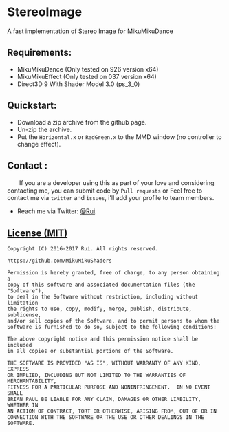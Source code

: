 StereoImage
========
A fast implementation of Stereo Image for MikuMikuDance

Requirements:
-----------
* MikuMikuDance (Only tested on 926 version x64)
* MikuMikuEffect (Only tested on 037 version x64)
* Direct3D 9 With Shader Model 3.0 (ps_3_0)

Quickstart:
-----------
* Download a zip archive from the github page.
* Un-zip the archive.
* Put the `Horizontal.x`  or  `RedGreen.x` to the MMD window (no controller to change effect).

Contact :
------------
　　If you are a developer using this as part of your love and considering contacting me, you can submit code by `Pull requests` or Feel free to contact me via `twitter` and `issues`, i'll add your profile to team members.

* Reach me via Twitter: [@Rui](https://twitter.com/Rui_cg).

[License (MIT)](https://raw.githubusercontent.com/MikuMikuShaders/LightBloom/master/LICENSE.txt)
-------------------------------------------------------------------------------
	Copyright (C) 2016-2017 Rui. All rights reserved.

	https://github.com/MikuMikuShaders

	Permission is hereby granted, free of charge, to any person obtaining a
	copy of this software and associated documentation files (the "Software"),
	to deal in the Software without restriction, including without limitation
	the rights to use, copy, modify, merge, publish, distribute, sublicense,
	and/or sell copies of the Software, and to permit persons to whom the
	Software is furnished to do so, subject to the following conditions:

	The above copyright notice and this permission notice shall be included
	in all copies or substantial portions of the Software.

	THE SOFTWARE IS PROVIDED "AS IS", WITHOUT WARRANTY OF ANY KIND, EXPRESS
	OR IMPLIED, INCLUDING BUT NOT LIMITED TO THE WARRANTIES OF MERCHANTABILITY,
	FITNESS FOR A PARTICULAR PURPOSE AND NONINFRINGEMENT.  IN NO EVENT SHALL
	BRIAN PAUL BE LIABLE FOR ANY CLAIM, DAMAGES OR OTHER LIABILITY, WHETHER IN
	AN ACTION OF CONTRACT, TORT OR OTHERWISE, ARISING FROM, OUT OF OR IN
	CONNECTION WITH THE SOFTWARE OR THE USE OR OTHER DEALINGS IN THE SOFTWARE.